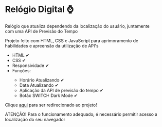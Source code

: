 <h1>Relógio Digital ⌚</h1>

<p>Relógio que atualiza dependendo da localização do usuário, juntamente com uma API de Previsão do Tempo</p>
<p>Projeto feito com HTML, CSS e JavaScript para aprimoramento de habilidades e apreensão da utilização de API's</p>

<ul>
<li>HTML ✔</li>
<li>CSS ✔</li>
  <li>Responsividade ✔</li>
<li>Funções:</li>
  <ul>
    <li>Horário Atualizando ✔</li>
    <li>Data Atualizando ✔</li>
    <li>Aplicação da API de previsão do tempo ✔</li>
    <li>Botão SWITCH Dark Mode ✔</li>
  </ul>
</ul>

Clique <a href="https://not-felipe.github.io/Relogio-Digital-JS/">aqui</a> para ser redirecionado ao projeto!
<p>ATENÇÃO! Para o funcionamento adequado, é necessário permitir acesso a localização do seu navegador</p>
